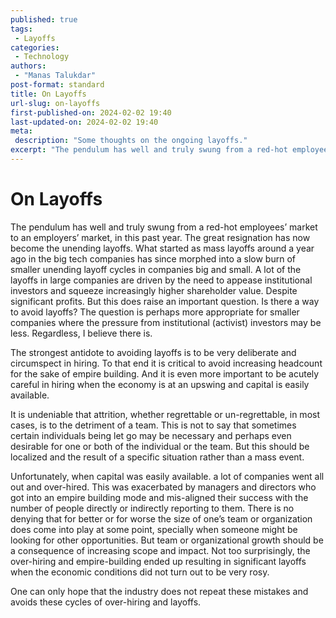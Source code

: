 ```yaml
---
published: true
tags:
 - Layoffs
categories:
 - Technology
authors:
 - "Manas Talukdar"
post-format: standard
title: On Layoffs
url-slug: on-layoffs
first-published-on: 2024-02-02 19:40
last-updated-on: 2024-02-02 19:40
meta:
 description: "Some thoughts on the ongoing layoffs."
excerpt: "The pendulum has well and truly swung from a red-hot employees’ market to an employers’ market, in this past year. The great resignation has now become"
---
```


# On Layoffs

The pendulum has well and truly swung from a red-hot employees’ market to an employers’ market, in this past year. The great resignation has now become the unending layoffs. What started as mass layoffs around a year ago in the big tech companies has since morphed into a slow burn of smaller unending layoff cycles in companies big and small. A lot of the layoffs in large companies are driven by the need to appease institutional investors and squeeze increasingly higher shareholder value. Despite significant profits. But this does raise an important question. Is there a way to avoid layoffs? The question is perhaps more appropriate for smaller companies where the pressure from institutional (activist) investors may be less. Regardless, I believe there is.

The strongest antidote to avoiding layoffs is to be very deliberate and circumspect in hiring. To that end it is critical to avoid increasing headcount for the sake of empire building. And it is even more important to be acutely careful in hiring when the economy is at an upswing and capital is easily available.

It is undeniable that attrition, whether regrettable or un-regrettable, in most cases, is to the detriment of a team. This is not to say that sometimes certain individuals being let go may be necessary and perhaps even desirable for one or both of the individual or the team. But this should be localized and the result of a specific situation rather than a mass event.

Unfortunately, when capital was easily available. a lot of companies went all out and over-hired. This was exacerbated by managers and directors who got into an empire building mode and mis-aligned their success with the number of people directly or indirectly reporting to them. There is no denying that for better or for worse the size of one’s team or organization does come into play at some point, specially when someone might be looking for other opportunities. But team or organizational growth should be a consequence of increasing scope and impact. Not too surprisingly, the over-hiring and empire-building ended up resulting in significant layoffs when the economic conditions did not turn out to be very rosy.

One can only hope that the industry does not repeat these mistakes and avoids these cycles of over-hiring and layoffs.
